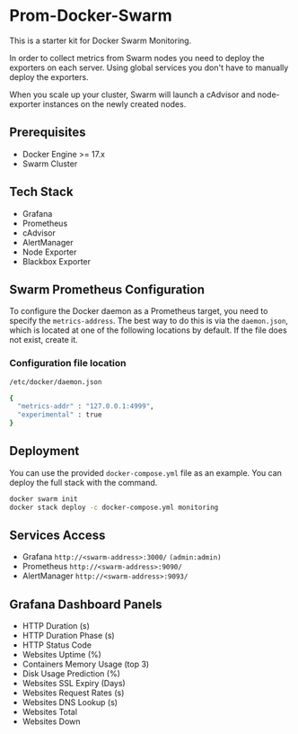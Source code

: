 # Prom-Docker-Swarm

This is a starter kit for Docker Swarm Monitoring.

In order to collect metrics from Swarm nodes you need to deploy the exporters on each server. Using global services you don't have to manually deploy the exporters.

When you scale up your cluster, Swarm will launch a cAdvisor and node-exporter instances on the newly created nodes.

## Prerequisites
 - Docker Engine >= 17.x
 - Swarm Cluster

## Tech Stack
 - Grafana
 - Prometheus
 - cAdvisor
 - AlertManager
 - Node Exporter
 - Blackbox Exporter

## Swarm Prometheus Configuration

To configure the Docker daemon as a Prometheus target, you need to specify the `metrics-address`. The best way to do this is via the `daemon.json`, which is located at one of the following locations by default. If the file does not exist, create it.

### Configuration file location
```bash
/etc/docker/daemon.json
```

```bash
{
  "metrics-addr" : "127.0.0.1:4999",
  "experimental" : true
}
```
## Deployment

You can use the provided `docker-compose.yml` file as an example. You can deploy the full stack with the command.

```bash
docker swarm init
docker stack deploy -c docker-compose.yml monitoring
```

## Services Access
 - Grafana `http://<swarm-address>:3000/` `(admin:admin)`
 - Prometheus `http://<swarm-address>:9090/`
 - AlertManager `http://<swarm-address>:9093/`

## Grafana Dashboard Panels
 - HTTP Duration (s)
 - HTTP Duration Phase (s)
 - HTTP Status Code
 - Websites Uptime (%)
 - Containers Memory Usage (top 3)
 - Disk Usage Prediction (%)
 - Websites SSL Expiry (Days)
 - Websites Request Rates (s)
 - Websites DNS Lookup (s)
 - Websites Total
 - Websites Down
